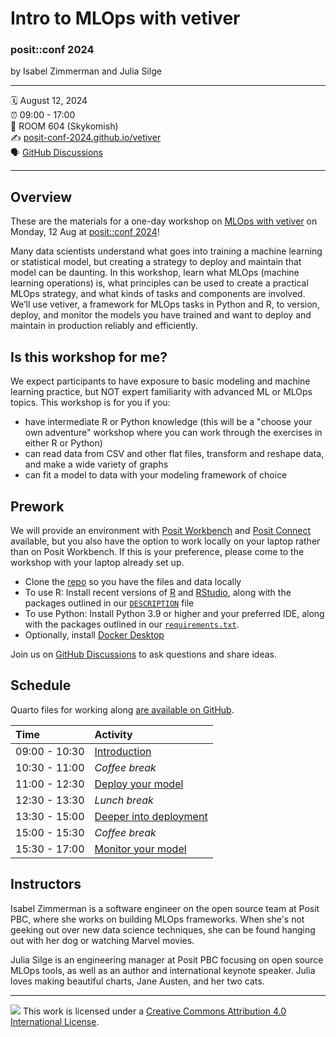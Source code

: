 Intro to MLOps with vetiver
================

### posit::conf 2024

by Isabel Zimmerman and Julia Silge

-----

:spiral_calendar: August 12, 2024  
:alarm_clock:     09:00 - 17:00  
:hotel:           ROOM 604 (Skykomish)  
:writing_hand:    [posit-conf-2024.github.io/vetiver](https://posit-conf-2024.github.io/vetiver/)  
:speaking_head:   [GitHub Discussions](https://github.com/posit-conf-2024/vetiver/discussions)

-----

## Overview

These are the materials for a one-day workshop on [MLOps with vetiver](https://vetiver.rstudio.com/) on Monday, 12 Aug at [posit::conf 2024](http://pos.it/conf)!

Many data scientists understand what goes into training a machine learning or statistical model, but creating a strategy to deploy and maintain that model can be daunting. In this workshop, learn what MLOps (machine learning operations) is, what principles can be used to create a practical MLOps strategy, and what kinds of tasks and components are involved. We’ll use vetiver, a framework for MLOps tasks in Python and R, to version, deploy, and monitor the models you have trained and want to deploy and maintain in production reliably and efficiently.

## Is this workshop for me? 

We expect participants to have exposure to basic modeling and machine learning practice, but NOT expert familiarity with advanced ML or MLOps topics. This workshop is for you if you:

- have intermediate R or Python knowledge (this will be a "choose your own adventure" workshop where you can work through the exercises in either R or Python)
- can read data from CSV and other flat files, transform and reshape data, and make a wide variety of graphs
- can fit a model to data with your modeling framework of choice

## Prework

We will provide an environment with [Posit Workbench](https://posit.co/products/enterprise/workbench/) and [Posit Connect](https://posit.co/products/enterprise/connect/) available, but you also have the option to work locally on your laptop rather than on Posit Workbench. If this is your preference, please come to the workshop with your laptop already set up.

- Clone the [repo](https://github.com/posit-conf-2024/vetiver) so you have the files and data locally
- To use R: Install recent versions of [R](https://cran.r-project.org/) and [RStudio](https://www.rstudio.com/download), along with the packages outlined in our [`DESCRIPTION`](https://github.com/posit-conf-2024/vetiver/blob/main/DESCRIPTION) file
- To use Python: Install Python 3.9 or higher and your preferred IDE, along with the packages outlined in our [`requirements.txt`](https://github.com/posit-conf-2024/vetiver/blob/main/requirements.txt). 
- Optionally, install [Docker Desktop](https://docs.docker.com/desktop/)

Join us on [GitHub Discussions](https://github.com/posit-conf-2024/vetiver/discussions) to ask questions and share ideas.

## Schedule

Quarto files for working along [are available on GitHub](https://github.com/posit-conf-2024/vetiver/tree/main/class-work).

| Time          | Activity         |
| :------------ | :--------------- |
| 09:00 - 10:30 | [Introduction](https://posit-conf-2024.github.io/vetiver/slides/01-introduction.html)       |
| 10:30 - 11:00 | *Coffee break*   |
| 11:00 - 12:30 | [Deploy your model](https://posit-conf-2024.github.io/vetiver/slides/02-deploy.html)        |
| 12:30 - 13:30 | *Lunch break*    |
| 13:30 - 15:00 | [Deeper into deployment](https://posit-conf-2024.github.io/vetiver/slides/03-deploy.html)   |
| 15:00 - 15:30 | *Coffee break*   |
| 15:30 - 17:00 | [Monitor your model](https://posit-conf-2024.github.io/vetiver/slides/04-monitor.html)      |

## Instructors

Isabel Zimmerman is a software engineer on the open source team at Posit PBC, where she works on building MLOps frameworks. When she's not geeking out over new data science techniques, she can be found hanging out with her dog or watching Marvel movies.

Julia Silge is an engineering manager at Posit PBC focusing on open source MLOps tools, as well as an author and international keynote speaker. Julia loves making beautiful charts, Jane Austen, and her two cats.

-----

![](https://i.creativecommons.org/l/by/4.0/88x31.png) This work is
licensed under a [Creative Commons Attribution 4.0 International
License](https://creativecommons.org/licenses/by/4.0/).
